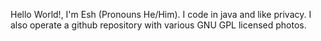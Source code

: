 Hello World!, I'm Esh (Pronouns He/Him). I code in java and like 
privacy. I also operate a github repository with various GNU GPL licensed 
photos.
